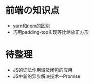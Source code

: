 
# 前端の知识点


* [yarn和npm的区别](notes/YARN.md)
* 巧用padding-top实现等比缩放正方形


# 待整理
* JS的词法作用域及闭包的应用
* JS中新的异步解决技术--Promise